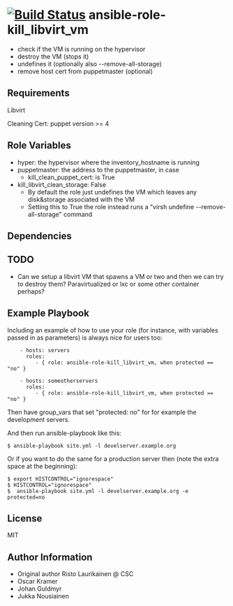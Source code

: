 [![Build Status](https://travis-ci.org/CSCfi/ansible-role-kill_libvirt_vm.svg?branch=master)](https://travis-ci.org/CSCfi/ansible-role-kill_libvirt_vm)
ansible-role-kill_libvirt_vm
=========

 - check if the VM is running on the hypervisor
 - destroy the VM (stops it)
 - undefines it (optionally also --remove-all-storage)
 - remove host cert from puppetmaster (optional)

Requirements
------------

Libvirt

Cleaning Cert: puppet version >= 4

Role Variables
--------------

 - hyper: the hypervisor where the inventory_hostname is running
 - puppetmaster: the address to the puppetmaster, in case
   - kill_clean_puppet_cert: is True
 - kill_libvirt_clean_storage: False
   - By default the role just undefines the VM which leaves any disk&storage associated with the VM
   - Setting this to True the role instead runs a "virsh undefine --remove-all-storage" command


Dependencies
------------

TODO
-------

 - Can we setup a libvirt VM that spawns a VM or two and then we can try to destroy them? Paravirtualized or lxc or some other container perhaps?

Example Playbook
----------------

Including an example of how to use your role (for instance, with variables passed in as parameters) is always nice for users too:

```
    - hosts: servers
      roles:
         - { role: ansible-role-kill_libvirt_vm, when protected == "no" }

    - hosts: someotherservers
      roles:
         - { role: ansible-role-kill_libvirt_vm, when protected == "no" }

```

Then have group_vars that set "protected: no" for for example the development servers.

And then run ansible-playbook like this:

```
$ ansible-playbook site.yml -l develserver.example.org
```

Or if you want to do the same for a production server then (note the extra space at the beginning):

```
$ export HISTCONTROL="ignorespace"
$ HISTCONTROL="ignorespace"
$  ansible-playbook site.yml -l develserver.example.org -e protected=no
```

License
-------

MIT

Author Information
------------------

  * Original author Risto Laurikainen @ CSC
  * Oscar Kramer
  * Johan Guldmyr
  * Jukka Nousiainen

